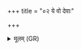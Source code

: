 +++
title = "०२ ये वो देवाः"

+++
<details><summary>मूलम् (GR)</summary>

ये वो देवाः पितरो ये च पुत्राः  
सचेतसो मे शृणुतेदम् उक्तम् ।  
सर्वेभ्यो वः परि ददाम्य् एतं  
त एनं स्वस्ति जरसे नयाथ ॥
</details>